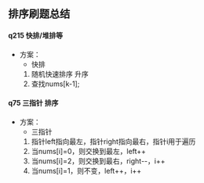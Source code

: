 ## 排序刷题总结
#### q215 快排/堆排等
- 方案：
    - 快排
    1. 随机快速排序 升序
    2. 查找nums[k-1];

#### q75 三指针 排序
- 方案：
    - 三指针
    1. 指针left指向最左，指针right指向最右，指针i用于遍历
    2. 当nums[i]=0，则交换到最左，left++
    3. 当nums[i]=2，则交换到最右，right--，i++
    4. 当nums[i]=1，则不变，left++，i++